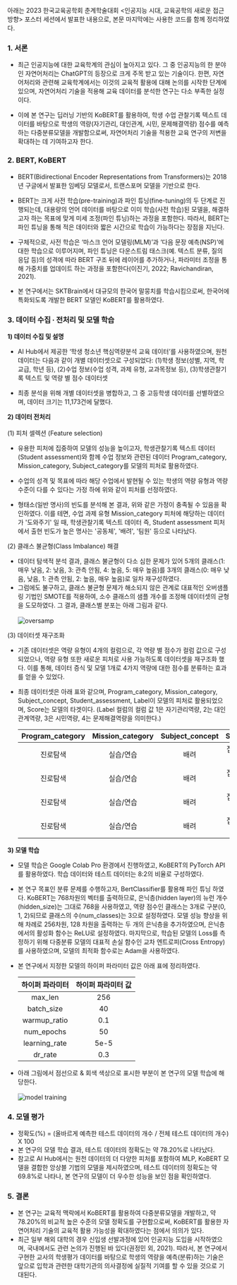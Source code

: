 아래는 2023 한국교육공학회 춘계학술대회 <인공지능 시대, 교육공학의 새로운 접근 방향> 포스터 세션에서 발표한 내용으로, 본문 마지막에는 사용한 코드를 함께 정리하였다. 

### 1. 서론

* 최근 인공지능에 대한 교육학계의 관심이 높아지고 있다. 그 중 인공지능의 한 분야인 자연어처리는 ChatGPT의 등장으로 크게 주목 받고 있는 기술이다. 한편, 자연어처리와 관련해 교육학계에서는 이것의 교육적 활용에 대해 논의를 시작한 단계에 있으며, 자연어처리 기술을 적용해 교육 데이터를 분석한 연구는 다소 부족한 실정이다. 

* 이에 본 연구는 딥러닝 기반의 KoBERT를 활용하여, 학생 수업 관찰기록 텍스트 데이터를 바탕으로 학생의 역량(자기관리, 대인관계, 시민, 문제해결역량) 점수를 예측하는 다중분류모델을 개발함으로써, 자연어처리 기술을 적용한 교육 연구의 저변을 확대하는 데 기여하고자 한다.

### 2. BERT, KoBERT

* BERT(Bidirectional Encoder Representations from Transformers)는 2018년 구글에서 발표한 임베딩 모델로서, 트랜스포머 모델을 기반으로 한다. 

* BERT는 크게 사전 학습(pre-training)과 파인 튜닝(fine-tuning)의 두 단계로 진행되는데, 대용량의 언어 데이터를 바탕으로 이미 학습(사전 학습)된 모델을, 해결하고자 하는 목표에 맞게 미세 조정(파인 튜닝)하는 과정을 포함한다. 따라서, BERT는 파인 튜닝을 통해 적은 데이터와 짧은 시간으로 학습이 가능하다는 장점을 지닌다. 

* 구체적으로, 사전 학습은 ‘마스크 언어 모델링(MLM)’과 ‘다음 문장 예측(NSP)’에 대한 학습으로 이루어지며, 파인 튜닝은 다운스트림 태스크(예. 텍스트 분류, 질의 응답 등)의 성격에 따라 BERT 구조 뒤에 레이어를 추가하거나, 파라미터 조정을 통해 가중치를 업데이트 하는 과정을 포함한다(이진기, 2022; Ravichandiran, 2021). 

* 본 연구에서는 SKTBrain에서 대규모의 한국어 말뭉치를 학습시킴으로써, 한국어에 특화되도록 개발한 BERT 모델인 KoBERT를 활용하였다. 

### 3. 데이터 수집 ∙ 전처리 및 모델 학습<br/>
**1) 데이터 수집 및 설명**

  * AI Hub에서 제공한 ‘학생 청소년 핵심역량분석 교육 데이터’를 사용하였으며, 원천 데이터는 다음과 같이 개별 데이터셋으로 구성되었다: (1)학생 정보(성별, 지역, 학교급, 학년 등), (2)수업 정보(수업 성격, 과제 유형, 교과목정보 등), (3)학생관찰기록 텍스트 및 역량 별 점수 데이터셋

  * 최종 분석을 위해 개별 데이터셋을 병합하고, 그 중 고등학생 데이터를 선별하였으며, 데이터 크기는 11,173건에 달했다.

**2) 데이터 전처리**  
<br>(1) 피처 셀렉션 (Feature selection)<br/>

* 유용한 피처에 집중하여 모델의 성능을 높이고자, 학생관찰기록 텍스트 데이터(Student assessment)와 함께 수업 정보와 관련된 데이터 Program_category, Mission_category, Subject_category를 모델의 피처로 활용하였다. 

* 수업의 성격 및 목표에 따라 해당 수업에서 발현될 수 있는 학생의 역량 유형과 역량 수준이 다를 수 있다는 가정 하에 위와 같이 피처를 선정하였다. 

* 형태소(일반 명사)의 빈도를 분석해 본 결과, 위와 같은 가정이 충족될 수 있음을 확인하였다. 이를 테면, 수업 과제 유형 Mission_category 피처에 해당하는 데이터가 '도와주기' 일 때, 학생관찰기록 텍스트 데이터 즉, Student assessment 피처에서 출현 빈도가 높은 명사는 '공동체', '배려', '팀원' 등으로 나타났다.

(2) 클래스 불균형(Class Imbalance) 해결

* 데이터 탐색적 분석 결과, 클래스 불균형이 다소 심한 문제가 있어 5개의 클래스(1: 매우 낮음, 2: 낮음, 3: 관측 안됨, 4: 높음, 5: 매우 높음)를 3개의 클래스(0: 매우 낮음, 낮음, 1: 관측 안됨, 2: 높음, 매우 높음)로 일차 재구성하였다. 
* 그럼에도 불구하고, 클래스 불균형 문제가 해소되지 않은 관계로 대표적인 오버샘플링 기법인 SMOTE를 적용하여, 소수 클래스의 샘플 개수를 조정해 데이터셋의 균형을 도모하였다. 그 결과, 클래스별 분포는 아래 그림과 같다.  <br/>
<br>![oversamp](https://github.com/kina-park/Student_competency_score_classification_model_using_KoBert/assets/129723313/f036341a-2296-4b97-877d-ddcc0f3e3f45)

(3) 데이터셋 재구조화

* 기존 데이터셋은 역량 유형이 4개의 컬럼으로, 각 역량 별 점수가 컬럼 값으로 구성 되었으나, 역량 유형 또한 새로운 피처로 사용 가능하도록 데이터셋을 재구조화 했다. 이를 통해, 데이터 증식 및 모델 1개로 4가지 역량에 대한 점수를 분류하는 효과를 얻을 수 있었다. 
* 최종 데이터셋은 아래 표와 같으며, Program_category, Mission_category, Subject_concept, Student_assessment, Label이 모델의 피처로 활용되었으며, Score는 모델의 타겟이다. (Label 컬럼의 컬럼 값 1은 자기관리역량, 2는 대인관계역량, 3은 시민역량, 4는 문제해결역량을 의미한다.)  

    |Program_category|Mission_category|Subject_concept|Student_assessment|Label|Score|
    |:------:|:---:|:---:|:---:|:---:|:---:|
    |진로탐색|실습/연습|배려|집중력 및 공감능력이 높은 것으로 판단됨|1|2|
    |진로탐색|실습/연습|배려|집중력 및 공감능력이 높은 것으로 판단됨|2|1|
    |진로탐색|실습/연습|배려|집중력 및 공감능력이 높은 것으로 판단됨|3|2|
    |진로탐색|실습/연습|배려|집중력 및 공감능력이 높은 것으로 판단됨|4|0|

**3) 모델 학습**  

* 모델 학습은 Google Colab Pro 환경에서 진행하였고, KoBERT의 PyTorch API를 활용하였다. 학습 데이터와 테스트 데이터는 8:2의 비율로 구성하였다.
* 본 연구 목표인 분류 문제를 수행하고자, BertClassifier를 활용해 파인 튜닝 하였다. KoBERT는 768차원의 벡터를 출력하므로, 은닉층(hidden layer)의 뉴런 개수(hidden_size)는 그대로 768을 사용하였고, 역량 점수인 클래스는 3개로 구분(0, 1, 2)되므로 클래스의 수(num_classes)는 3으로 설정하였다. 모델 성능 향상을 위해 차례로 256차원, 128 차원을 출력하는 두 개의 은닉층을 추가하였으며, 은닉층에서의 활성화 함수는 ReLU로 설정하였다. 마지막으로, 학습된 모델의 Loss를 측정하기 위해 다중분류 모델의 대표적 손실 함수인 교차 엔트로피(Cross Entropy)를 사용하였으며, 모델의 최적화 함수로는 Adam을 사용하였다. 
* 본 연구에서 지정한 모델의 하이퍼 파라미터 값은 아래 표에 정리하였다. 
  
    |하이퍼 파라미터|하이퍼 파라미터 값|
    |:------:|:---:|
    |max_len|256|
    |batch_size|40|
    |warmup_ratio|0.1|
    |num_epochs|50|
    |learning_rate|5e-5|
    |dr_rate|0.3|

* 아래 그림에서 점선으로 & 회색 색상으로 표시한 부분이 본 연구의 모델 학습에 해당한다.   
<br>![model training](https://github.com/kina-park/Student_competency_score_classification_model_using_KoBert/assets/129723313/141c37ce-d5b1-4080-afa0-c839a09aa89b)

### 4. 모델 평가

* 정확도(%) = (올바르게 예측한 테스트 데이터의 개수 / 전체 테스트 데이터의 개수) X 100
* 본 연구의 모델 학습 결과, 테스트 데이터의 정확도는 약 78.20%로 나타났다. 
* 참고로 AI Hub에서는 원천 데이터의 더 다양한 피처를 포함하여 MLP, KoBERT 모델을 결합한 앙상블 기법의 모델을 제시하였으며, 테스트 데이터의 정확도는 약 69.8%로 나타나, 본 연구의 모델이 더 우수한 성능을 보인 점을 확인하였다. 

### 5. 결론 

* 본 연구는 교육적 맥락에서 KoBERT를 활용하여 다중분류모델을 개발하고, 약 78.20%의 비교적 높은 수준의 모델 정확도를 구현함으로써, KoBERT를 활용한 자연어처리 기술의 교육적 활용 가능성을 확대하였다는 점에서 의의가 있다. 
* 최근 일부 해외 대학의 경우 신입생 선발과정에 있어 인공지능 도입을 시작하였으며, 국내에서도 관련 논의가 진행된 바 있다(권정민 외, 2021). 따라서, 본 연구에서 구현한 교사의 학생평가 데이터를 바탕으로 학생의 역량을 예측(분류)하는 기술은 앞으로 입학과 관련한 대학기관의 의사결정에 실질적 기여를 할 수 있을 것으로 기대된다. 
